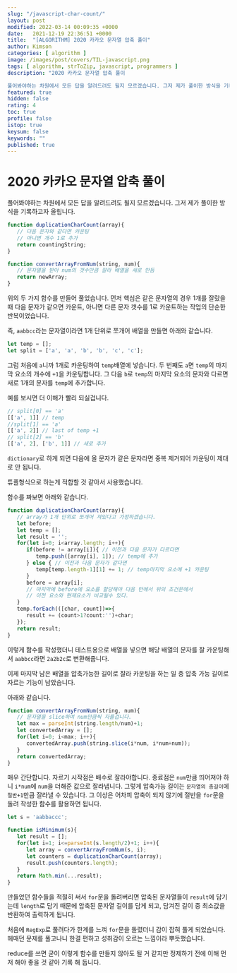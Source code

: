 ```yaml
---
slug: "/javascript-char-count/"
layout: post
modified: 2022-03-14 00:09:35 +0000
date:   2021-12-19 22:36:51 +0000
title:  "[ALGORITHM] 2020 카카오 문자열 압축 풀이"
author: Kimson
categories: [ algorithm ]
image: /images/post/covers/TIL-javascript.png
tags: [ algorithm, strToZip, javascript, programmers ]
description: "2020 카카오 문자열 압축 풀이

풀어봐야하는 차원에서 모든 답을 알려드려도 될지 모르겠습니다. 그저 제가 풀이한 방식을 기록하고자 올립니다."
featured: true
hidden: false
rating: 4
toc: true
profile: false
istop: true
keysum: false
keywords: ""
published: true
---
```


# 2020 카카오 문자열 압축 풀이

풀어봐야하는 차원에서 모든 답을 알려드려도 될지 모르겠습니다. 그저 제가 풀이한 방식을 기록하고자 올립니다.

```javascript
function duplicationCharCount(array){
   // 다음 문자와 같다면 카운팅
   // 아니면 개수 1로 추가
   return countingString;
}

function convertArrayFromNum(string, num){
   // 문자열을 받아 num의 갯수만큼 잘라 배열을 새로 만듬
   return newArray;
}
```

위의 두 가지 함수를 만들어 풀었습니다. 먼저 핵심은 같은 문자열의 경우 1개를 잘랐을 때 다음 문자가 같으면 카운트, 아니면 다른 문자 갯수를 1로 카운트하는 작업의 단순한 반복이었습니다.

즉, `aabbcc`라는 문자열이라면 1개 단위로 쪼개어 배열을 만들면 아래와 같습니다.

```javascript
let temp = [];
let split = ['a', 'a', 'b', 'b', 'c', 'c'];
```

그럼 처음에 `a`니까 1개로 카운팅하여 `temp`배열에 넣습니다. 두 번째도 `a`면 `temp`의 마지막 요소의 개수에 `+1`을 카운팅합니다. 그 다음 `b`로 `temp`의 마지막 요소의 문자와 다르면 새로 1개의 문자를 `temp`에 추가합니다.

예를 보시면 더 이해가 빨리 되실겁니다.

```javascript
// split[0] == 'a'
[['a', 1]] // temp
//split[1] == 'a'
[['a', 2]] // last of temp +1
// split[2] == 'b'
[['a', 2], ['b', 1]] // 새로 추가
```

`dictionary`로 하게 되면 다음에 올 문자가 같은 문자라면 중복 제거되어 카운팅이 제대로 안 됩니다.

튜플형식으로 하는게 적합할 것 같아서 사용했습니다.

함수를 짜보면 아래와 같습니다.

```javascript
function duplicationCharCount(array){
   // array가 1개 단위로 쪼개어 져있다고 가정하겠습니다.
   let before;
   let temp = [];
   let result = '';
   for(let i=0; i<array.length; i++){
      if(before != array[i]){ // 이전과 다음 문자가 다르다면
         temp.push([array[i], 1]); // temp에 추가
      } else { // 이전과 다음 문자가 같다면
         temp[temp.length-1][1] += 1; // temp마지막 요소에 +1 카운팅
      }
      before = array[i];
      // 마지막에 before에 요소를 할당해야 다음 턴에서 위의 조건문에서
      // 이전 요소와 현재요소가 비교될수 있다.
   }
   temp.forEach(([char, count])=>{
      result += (count>1?count:'')+char;
   });
   return result;
}
```

이렇게 함수를 작성했더니 테스트용으로 배열을 넣으면 해당 배열의 문자를 잘 카운팅해서 `aabbcc`라면 `2a2b2c`로 변환해줍니다.

이제 마지막 남은 배열을 압축가능한 길이로 잘라 카운팅을 하는 일 중 압축 가능 길이로 자르는 기능이 남았습니다.

아래와 같습니다.

```javascript
function convertArrayFromNum(string, num){
   // 문자열을 slice하여 num만큼씩 자를겁니다.
   let max = parseInt(string.length/num)+1;
   let convertedArray = [];
   for(let i=0; i<max; i++){
      convertedArray.push(string.slice(i*num, i*num+num));
   }
   return convertedArray;
}
```

매우 간단합니다. 자르기 시작점은 배수로 잘라야합니다. 종료점은 `num`만큼 띄어져야 하니 `i*num`에 `num`을 더해준 값으로 잘라냅니다. 그렇게 압축가능 길이는 `문자열의 총길이`에 `절반+1`만큼 잘라낼 수 있습니다. 그 이상은 어차피 압축이 되지 않기에 절반을 `for`문을 돌려 작성한 함수를 활용하면 됩니다.

```javascript
let s = 'aabbaccc';

function isMinimum(s){
   let result = [];
   for(let i=1; i<=parseInt(s.length/2)+1; i++){
      let array = convertArrayFromNum(s, i);
      let counters = duplicationCharCount(array);
      result.push(counters.length);
   }
   return Math.min(...result);
}
```

만들었던 함수들을 적절히 써서 `for`문을 돌려버리면 압축된 문자열들이 `result`에 담기는데 `length`로 담기 때문에 압축된 문자열 길이를 담게 되고, 담겨진 길이 중 최소값을 반환하여 출력하게 됩니다.

처음에 `RegExp`로 풀려다가 한계를 느껴 `for`문을 돌렸더니 감이 잡혀 풀게 되었습니다. 헤매던 문제를 풀고나니 한결 편하고 성취감이 오르는 느낌이라 뿌듯했습니다.

reduce를 쓰면 굳이 이렇게 함수를 만들지 않아도 될 거 같지만 정제하기 전에 이해 먼저 해야 좋을 것 같아 기록 해 둡니다.